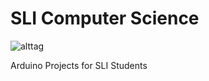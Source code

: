 SLI Computer Science
===
![alttag](http://www.tiesteach.org/assets/content/posts/49sstem.png)

Arduino Projects for SLI Students 



